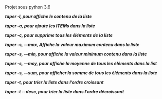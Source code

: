 Projet sous python 3.6


***taper -l, pour affiche le contenu de la liste***

***taper -a, pour ajoute les ITEMs dans la liste***

***taper -c, pour supprime tous les éléments de la liste***

***taper -s, --max, Affiche la valeur maximum contenu dans la liste***

***taper -s, --min, pour affiche la valeur minimum contenu dans la liste***

***taper -s, --moy, pour affiche la moyenne de tous les éléments dans la list***

***taper -s, --sum, pour afficher la somme de tous les éléments dans la liste***

***taper -t, pour trier la liste dans l’ordre croissant***

***taper -t  --desc, pour trier la liste dans l’ordre décroissant***
